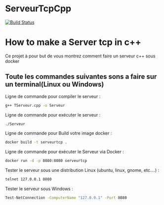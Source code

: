 # ServeurTcpCpp
[![Build Status](https://travis-ci.org/joemccann/dillinger.svg?branch=master)](https://travis-ci.org/joemccann/dillinger)

<h1>How to make a Server tcp in c++</h1>

<p>Ce projet à pour but de vous montrez comment faire un serveur c++ sous docker</p>

<h2>Toute les commandes suivantes sons a faire sur un terminal(Linux ou Windows)</h2>

<p>Ligne de commande pour compiler le serveur :</p>

```sh
g++ TServeur.cpp -o Serveur
```
<p>Ligne de commande pour exécuter le serveur :</p>

```sh
./Serveur
```
<p>Ligne de commande pour Build votre image docker :</p>

```sh
docker build -t serveurtcp .
```

<p>Ligne de commande pour éxécuter le Serveur via Docker :</p>

```sh
docker run -d -p 8080:8080 serveurtcp
```

<p>Tester le serveur sous une distribution Linux (ubuntu, linux, gnome, etc....) :</p>

```sh
telnet 127.0.0.1 8080
```

<p>Tester le serveur sous Windows : </p>

```sh
Test-NetConnection -ComputerName "127.0.0.1" -Port 8080
```